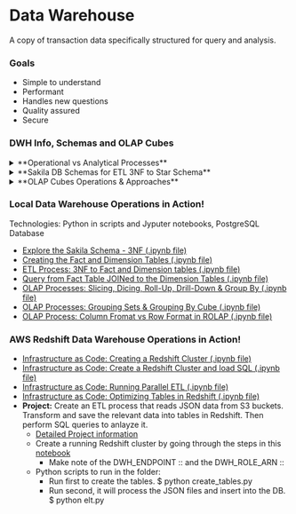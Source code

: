 # Data Warehouse

A copy of transaction data specifically structured for query and analysis.

### Goals

- Simple to understand
- Performant
- Handles new questions
- Quality assured
- Secure

### DWH Info, Schemas and OLAP Cubes

<details>
    <summary>**Operational vs Analytical Processes**</summary>
      **Operational:**
        - Make it work,
        - For customers, staff, delivery

      **Analytical:**
        - Whats going on?
        - For HR, marketing, management

</details>

<details>
    <summary>**Sakila DB Schemas for ETL 3NF to Star Schema**</summary>
        <span><img src="./data/SakilaSchema.png" width="400"></span>
        <span><img src="./data/TargetStarSchema.png" width="300"></span>

</details>

<details>
    <summary>**OLAP Cubes Operations & Approaches**</summary>
    Common operations to perform: slice, dice, rollup and drill down query optimization.
    - **Roll-up:** Sum up some data
    - **Drill-Down:** Decompose data into smaller sets
    - **Slice:** Reducing N dimensions to N-1 by restricting one dimension
    - **Dice:** Same dimensions but computing a sub-cube by restricting some values
    Two approaches to OLAP Cubes Technology
    #1. **MOLAP** Pre-aggregate the OLAP cubes and save them on a special purpose non-relational database.
    #2. **ROLAP** Compute OLAP cubes on the fly from existing relational databases where the dimensional model is.

</details>

### Local Data Warehouse Operations in Action!

Technologies: Python in scripts and Jyputer notebooks, PostgreSQL Database

- [Explore the Sakila Schema - 3NF (.ipynb file)](./1.0-3NF_SchemaExploration.ipynb)
- [Creating the Fact and Dimension Tables (.ipynb file)](./1.1-3NF_CreatingFactDimensionTables.ipynb)
- [ETL Process: 3NF to Fact and Dimension tables (.ipynb file)](./1.2-ETL3NFToFactDimensionTables.ipynb)
- [Query from Fact Table JOINed to the Dimension Tables (.ipynb file)](./1.3-ComputFromFactDimensionTables.ipynb)
- [OLAP Processes: Slicing, Dicing, Roll-Up, Drill-Down & Group By (.ipynb file)](./1.4-OLAP_SlicingDicingRollupDrillDownGroupBy.ipynb)
- [ OLAP Processes: Grouping Sets & Grouping By Cube (.ipynb file)](./1.5-OLAP_GroupingSets-GroupByCube.ipynb)
- [OLAP Process: Column Fromat vs Row Format in ROLAP (.ipynb file)](./1.6-OLAP_ColumnFormatInROLAP.ipynb)

### AWS Redshift Data Warehouse Operations in Action!

- [Infrastructure as Code: Creating a Redshift Cluster (.ipynb file)](./2.0-IaC_Redshift.ipynb)
- [Infrastructure as Code: Create a Redshift Cluster and load SQL (.ipynb file)](./2.1-IaC_Implementation.ipynb)
- [Infrastructure as Code: Running Parallel ETL (.ipynb file)](./2.2-IaC_ParallelETL.ipynb)
- [Infrastructure as Code: Optimizing Tables in Redshift (.ipynb file)](./2.3-IaC_OptimizeRedshiftTables.ipynb)
- **Project:** Create an ETL process that reads JSON data from S3 buckets. Transform and save the relevant data into tables in Redshift. Then perform SQL queries to anlayze it.
  - [Detailed Project information](./ProjectFolder)
  - Create a running Redshift cluster by going through the steps in this [notebook](./2.0-IaC_Redshift.ipynb)
    - Make note of the DWH_ENDPOINT :: and the DWH_ROLE_ARN ::
  - Python scripts to run in the folder:
    - Run first to create the tables.
      $ python create_tables.py
    - Run second, it will process the JSON files and insert into the DB.
      $ python elt.py
